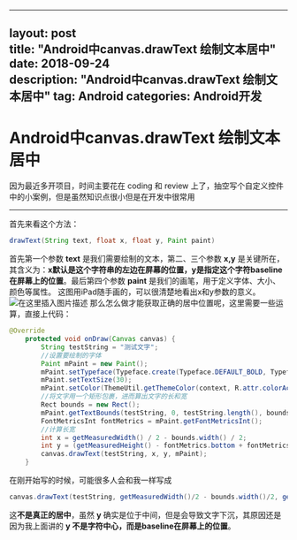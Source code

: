 
---
layout: post  
title:  "Android中canvas.drawText 绘制文本居中"  
date: 2018-09-24  
description: "Android中canvas.drawText 绘制文本居中"
tag: Android
categories: Android开发  
---

# Android中canvas.drawText 绘制文本居中


因为最近多开项目，时间主要花在 coding 和 review 上了，抽空写个自定义控件中的小案例，但是虽然知识点很小但是在开发中很常用

---------------------
首先来看这个方法：
```java
drawText(String text, float x, float y, Paint paint)
```
首先第一个参数 **text** 是我们需要绘制的文本，第二、三个参数 **x,y** 是关键所在，其含义为：**x默认是这个字符串的左边在屏幕的位置，y是指定这个字符baseline在屏幕上的位置**。最后第四个参数 **paint** 是我们的画笔，用于定义字体、大小、颜色等属性。
这图用iPad随手画的，可以很清楚地看出x和y参数的意义。
![在这里插入图片描述](https://img-blog.csdn.net/20180924151430124?watermark/2/text/aHR0cHM6Ly9ibG9nLmNzZG4ubmV0L3FxXzQyODk1Mzc5/font/5a6L5L2T/fontsize/400/fill/I0JBQkFCMA==/dissolve/70)
那么怎么做才能获取正确的居中位置呢，这里需要一些运算，直接上代码：
```java
@Override
	protected void onDraw(Canvas canvas) {
		String testString = "测试文字";
		//设置要绘制的字体
		Paint mPaint = new Paint();
		mPaint.setTypeface(Typeface.create(Typeface.DEFAULT_BOLD, Typeface.BOLD));
		mPaint.setTextSize(30);
		mPaint.setColor(ThemeUtil.getThemeColor(context, R.attr.colorAccent));
		//将文字用一个矩形包裹，进而算出文字的长和宽
		Rect bounds = new Rect();
		mPaint.getTextBounds(testString, 0, testString.length(), bounds);
		FontMetricsInt fontMetrics = mPaint.getFontMetricsInt();
		//计算长宽
		int x = getMeasuredWidth() / 2 - bounds.width() / 2;
		int y = (getMeasuredHeight() - fontMetrics.bottom + fontMetrics.top) / 2 - fontMetrics.top;
		canvas.drawText(testString, x, y, mPaint);
	}
```
在刚开始写的时候，可能很多人会和我一样写成
```java
canvas.drawText(testString, getMeasuredWidth()/2 - bounds.width()/2, getMeasuredHeight()/2 + bounds.height()/2,mPaint);
```
这**不是真正的居中**，虽然 **y** 确实是位于中间，但是会导致文字下沉，其原因还是因为我上面讲的 **y 不是字符中心，而是baseline在屏幕上的位置**。
